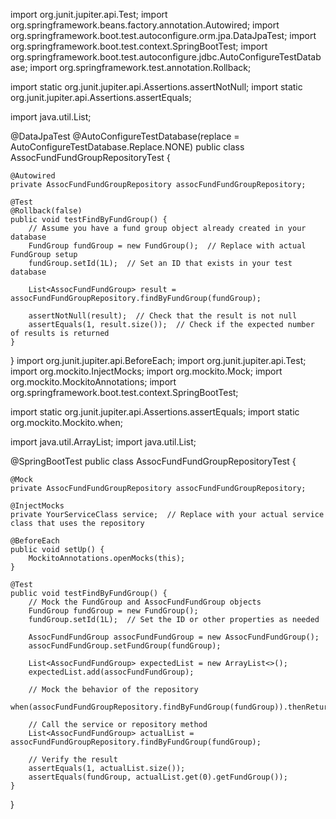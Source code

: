 import org.junit.jupiter.api.Test;
import org.springframework.beans.factory.annotation.Autowired;
import org.springframework.boot.test.autoconfigure.orm.jpa.DataJpaTest;
import org.springframework.boot.test.context.SpringBootTest;
import org.springframework.boot.test.autoconfigure.jdbc.AutoConfigureTestDatabase;
import org.springframework.test.annotation.Rollback;

import static org.junit.jupiter.api.Assertions.assertNotNull;
import static org.junit.jupiter.api.Assertions.assertEquals;

import java.util.List;

@DataJpaTest
@AutoConfigureTestDatabase(replace = AutoConfigureTestDatabase.Replace.NONE)
public class AssocFundFundGroupRepositoryTest {

    @Autowired
    private AssocFundFundGroupRepository assocFundFundGroupRepository;

    @Test
    @Rollback(false)
    public void testFindByFundGroup() {
        // Assume you have a fund group object already created in your database
        FundGroup fundGroup = new FundGroup();  // Replace with actual FundGroup setup
        fundGroup.setId(1L);  // Set an ID that exists in your test database

        List<AssocFundFundGroup> result = assocFundFundGroupRepository.findByFundGroup(fundGroup);
        
        assertNotNull(result);  // Check that the result is not null
        assertEquals(1, result.size());  // Check if the expected number of results is returned
    }
}
import org.junit.jupiter.api.BeforeEach;
import org.junit.jupiter.api.Test;
import org.mockito.InjectMocks;
import org.mockito.Mock;
import org.mockito.MockitoAnnotations;
import org.springframework.boot.test.context.SpringBootTest;

import static org.junit.jupiter.api.Assertions.assertEquals;
import static org.mockito.Mockito.when;

import java.util.ArrayList;
import java.util.List;

@SpringBootTest
public class AssocFundFundGroupRepositoryTest {

    @Mock
    private AssocFundFundGroupRepository assocFundFundGroupRepository;

    @InjectMocks
    private YourServiceClass service;  // Replace with your actual service class that uses the repository

    @BeforeEach
    public void setUp() {
        MockitoAnnotations.openMocks(this);
    }

    @Test
    public void testFindByFundGroup() {
        // Mock the FundGroup and AssocFundFundGroup objects
        FundGroup fundGroup = new FundGroup();
        fundGroup.setId(1L);  // Set the ID or other properties as needed

        AssocFundFundGroup assocFundFundGroup = new AssocFundFundGroup();
        assocFundFundGroup.setFundGroup(fundGroup);

        List<AssocFundFundGroup> expectedList = new ArrayList<>();
        expectedList.add(assocFundFundGroup);

        // Mock the behavior of the repository
        when(assocFundFundGroupRepository.findByFundGroup(fundGroup)).thenReturn(expectedList);

        // Call the service or repository method
        List<AssocFundFundGroup> actualList = assocFundFundGroupRepository.findByFundGroup(fundGroup);

        // Verify the result
        assertEquals(1, actualList.size());
        assertEquals(fundGroup, actualList.get(0).getFundGroup());
    }
}
